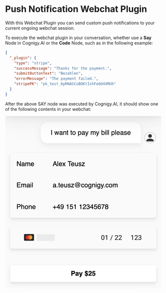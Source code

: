 # Push Notification Webchat Plugin

With this Webchat Plugin you can send custom push notifications to your current ongoing webchat session.

To execute the webchat plugin in your conversation, whether use a **Say** Node in Cognigy.AI or the **Code** Node, such as in the following example:

```json
{
  "_plugin": {
    "type": "stripe",
    "successMessage": "Thanks for the payment.",
    "submitButtonText": "Bezahlen",
    "errorMessage": "The payment failed.",
    "stripePK": "pk_test_6pRNASCoBOKtIshFeQd4XMUh"
  }
}
```

After the above SAY node was executed by Cognigy.AI, it should show one of the following contents in your webchat:

<img src="./docs/stripe.png"></img>
